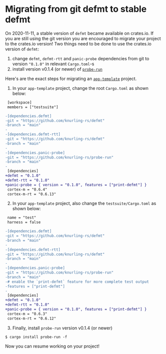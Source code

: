 # Migrating from git defmt to stable defmt

On 2020-11-11, a stable version of `defmt` became available on crates.io.
If you are still using the git version you are encouraged to migrate your project to the crates.io version!
Two things need to be done to use the crates.io version of `defmt`:

1. change `defmt`, `defmt-rtt` and `panic-probe` dependencies from git to version `"0.1.0"` in relevant `Cargo.toml`-s
2. install version v0.1.4 (or newer) of [`probe-run`]

[`probe-run`]: https://github.com/knurling-rs/probe-run

Here's are the exact steps for migrating an [`app-template`] project.

[`app-template`]: https://github.com/knurling-rs/app-template

1. In your `app-template` project, change the root `Cargo.toml` as shown below:

``` diff
 [workspace]
 members = ["testsuite"]

-[dependencies.defmt]
-git = "https://github.com/knurling-rs/defmt"
-branch = "main"
-
-[dependencies.defmt-rtt]
-git = "https://github.com/knurling-rs/defmt"
-branch = "main"
-
-[dependencies.panic-probe]
-git = "https://github.com/knurling-rs/probe-run"
-branch = "main"
-
 [dependencies]
+defmt = "0.1.0"
+defmt-rtt = "0.1.0"
+panic-probe = { version = "0.1.0", features = ["print-defmt"] }
 cortex-m = "0.6.4"
 cortex-m-rt = "0.6.13"
```

2. In your `app-template` project, also change the `testsuite/Cargo.toml` as shown below:

``` diff
 name = "test"
 harness = false

-[dependencies.defmt]
-git = "https://github.com/knurling-rs/defmt"
-branch = "main"
-
-[dependencies.defmt-rtt]
-git = "https://github.com/knurling-rs/defmt"
-branch = "main"
-
-[dependencies.panic-probe]
-git = "https://github.com/knurling-rs/probe-run"
-branch = "main"
-# enable the `print-defmt` feature for more complete test output
-features = ["print-defmt"]
-
 [dependencies]
+defmt = "0.1.0"
+defmt-rtt = "0.1.0"
+panic-probe = { version = "0.1.0", features = ["print-defmt"] }
 cortex-m = "0.6.3"
 cortex-m-rt = "0.6.12"
```

3. Finally, install `probe-run` version v0.1.4 (or newer)

``` console
$ cargo install probe-run -f
```

Now you can resume working on your project!
